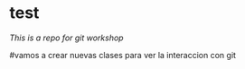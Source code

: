# test


*This is a repo for git workshop*




#vamos a crear nuevas clases para ver la interaccion con git 



